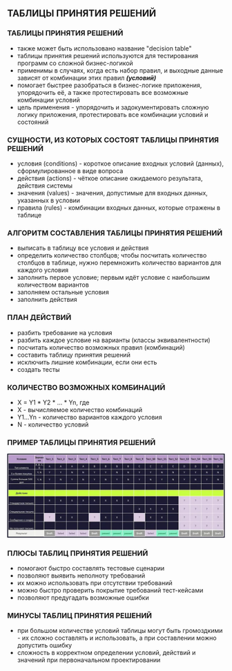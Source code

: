 ## ТАБЛИЦЫ ПРИНЯТИЯ РЕШЕНИЙ

### ТАБЛИЦЫ ПРИНЯТИЯ РЕШЕНИЙ
* также может быть использовано название "decision table"
* таблицы принятия решений используются для тестирования программ со сложной бизнес-логикой
* применимы в случаях, когда есть набор правил, и выходные данные зависят от комбинации этих правил _**(условий)**_
* помогает быстрее разобраться в бизнес-логике приложения, упорядочить её, а также протестировать все возможные комбинации условий
* цель применения - упорядочить и задокументировать сложную логику приложения, протестировать все комбинации условий и состояний

### СУЩНОСТИ, ИЗ КОТОРЫХ СОСТОЯТ ТАБЛИЦЫ ПРИНЯТИЯ РЕШЕНИЙ
* условия (conditions) - короткое описание входных условий (данных), сформулированное в виде вопроса
* действия (actions) - чёткое описание ожидаемого результата, действия системы
* значения (values) - значения, допустимые для входных данных, указанных в условии
* правила (rules) - комбинации входных данных, которые отражены в таблице

### АЛГОРИТМ СОСТАВЛЕНИЯ ТАБЛИЦЫ ПРИНЯТИЯ РЕШЕНИЙ
* выписать в таблицу все условия и действия
* определить количество столбцов; чтобы посчитать количество столбцов в таблице, нужно перемножить количество вариантов для каждого условия
* заполнить первое условие; первым идёт условие с наибольшим количеством вариантов
* заполняем остальные условия
* заполнить действия

### ПЛАН ДЕЙСТВИЙ
* разбить требование на условия
* разбить каждое условие на  варианты (классы эквивалентности)
* посчитать количество возможных правил (комбинаций)
* составить таблицу принятия решений
* исключить лишние комбинации, если они есть
* создать тесты

### КОЛИЧЕСТВО ВОЗМОЖНЫХ КОМБИНАЦИЙ
* X = Y1 * Y2 * ... * Yn, где
* X - вычисляемое количество комбинаций
* Y1...Yn - количество вариантов каждого условия
* N - количество условий

### ПРИМЕР ТАБЛИЦЫ ПРИНЯТИЯ РЕШЕНИЙ
![Пример таблицы принятия решений](img/decision_table.jpg)

### ПЛЮСЫ ТАБЛИЦ ПРИНЯТИЯ РЕШЕНИЙ
* помогают быстро составлять тестовые сценарии
* позволяют выявить неполноту требований
* их можно использовать при отсутствии требований
* можно быстро проверить покрытие требований тест-кейсами
* позволяют предугадать возможные ошибки

### МИНУСЫ ТАБЛИЦ ПРИНЯТИЯ РЕШЕНИЙ
* при большом количестве условий таблицы могут быть громоздкими - их сложно составлять и использовать, а при составлении можно допустить ошибку
* сложность в корректном определении условий, действий и значений при первоначальном проектировании
